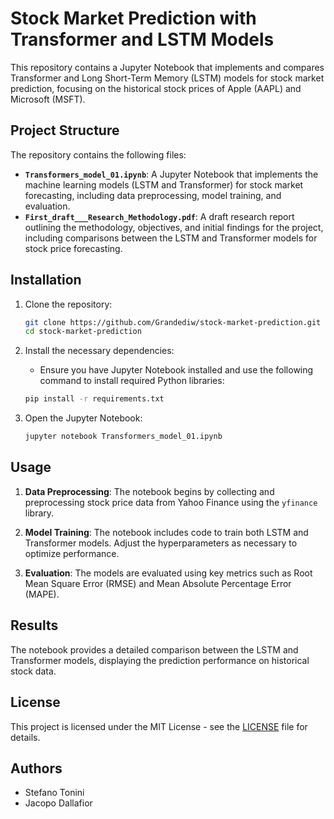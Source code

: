 
# Stock Market Prediction with Transformer and LSTM Models

This repository contains a Jupyter Notebook that implements and compares Transformer and Long Short-Term Memory (LSTM) models for stock market prediction, focusing on the historical stock prices of Apple (AAPL) and Microsoft (MSFT).

## Project Structure

The repository contains the following files:

- **`Transformers_model_01.ipynb`**: A Jupyter Notebook that implements the machine learning models (LSTM and Transformer) for stock market forecasting, including data preprocessing, model training, and evaluation.
- **`First_draft___Research_Methodology.pdf`**: A draft research report outlining the methodology, objectives, and initial findings for the project, including comparisons between the LSTM and Transformer models for stock price forecasting.

## Installation

1. Clone the repository:
   ```bash
   git clone https://github.com/Grandediw/stock-market-prediction.git
   cd stock-market-prediction
   ```

2. Install the necessary dependencies:
   - Ensure you have Jupyter Notebook installed and use the following command to install required Python libraries:
   ```bash
   pip install -r requirements.txt
   ```

3. Open the Jupyter Notebook:
   ```bash
   jupyter notebook Transformers_model_01.ipynb
   ```

## Usage

1. **Data Preprocessing**:
   The notebook begins by collecting and preprocessing stock price data from Yahoo Finance using the `yfinance` library.
   
2. **Model Training**:
   The notebook includes code to train both LSTM and Transformer models. Adjust the hyperparameters as necessary to optimize performance.
   
3. **Evaluation**:
   The models are evaluated using key metrics such as Root Mean Square Error (RMSE) and Mean Absolute Percentage Error (MAPE).

## Results

The notebook provides a detailed comparison between the LSTM and Transformer models, displaying the prediction performance on historical stock data.

## License

This project is licensed under the MIT License - see the [LICENSE](LICENSE) file for details.

## Authors

- Stefano Tonini
- Jacopo Dallafior

